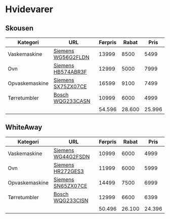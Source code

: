# Hvidevarer

## Skousen

| Kategori       | URL                                                | Førpris | Rabat  | Pris   |
| -------------- | -------------------------------------------------- | ------- | ------ | ------ |
| Vaskemaskine   | [Siemens WG56G2FLDN](https://tinyurl.com/3kmu5v6a) | 13999   | 8500   | 5499   |
| Ovn            | [Siemens HB574ABR3F](https://tinyurl.com/mvrtburs) | 12999   | 5000   | 7999   |
| Opvaskemaskine | [Siemens SX75ZX07CE](https://tinyurl.com/3tfzd4ea) | 16599   | 9100   | 7499   |
| Tørretumbler   | [Bosch WQG233CASN](https://tinyurl.com/5xxe275y)   | 10999   | 6000   | 4999   |
|                |                                                    | 54.596  | 28.600 | 25.996 |

## WhiteAway

| Kategori       | URL                                                | Førpris | Rabat  | Pris   |
| -------------- | -------------------------------------------------- | ------- | ------ | ------ |
| Vaskemaskine   | [Siemens WG44G2FSDN](https://tinyurl.com/yu7445w7) | 10999   | 6000   | 4999   |
| Ovn            | [Siemens HR272GES3](https://tinyurl.com/37wubspx)  | 11999   | 6000   | 5999   |
| Opvaskemaskine | [Siemens SN65ZX07CE](https://tinyurl.com/3k5sraxx) | 14499   | 7500   | 6999   |
| Tørretumbler   | [Bosch WQG233CISN](https://tinyurl.com/j256zuk5)   | 12999   | 6600   | 6399   |
|                |                                                    | 50.496  | 26.100 | 24.396 |
